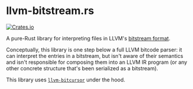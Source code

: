 llvm-bitstream.rs
=================

[![Crates.io](https://img.shields.io/crates/v/llvm-bitstream)](https://crates.io/crates/llvm-bitstream)

A pure-Rust library for interpreting files in LLVM's
[bitstream format](https://llvm.org/docs/BitCodeFormat.html).

Conceptually, this library is one step below a full LLVM bitcode parser:
it can interpret the entries in a bitstream, but isn't aware of their semantics
and isn't responsible for composing them into an LLVM IR
program (or any other concrete structure that's been serialized as a bitstream).

This library uses [`llvm-bitcursor`](https://crates.io/crates/llvm-bitcursor) under the hood.
